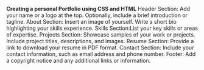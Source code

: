 
**Creating a personal Portfolio using CSS and HTML**
Header Section: Add your name or a logo at the top. Optionally, include a brief
                introduction or tagline. About Section: Insert an image of yourself. Write a short bio highlighting your skills experience.
Skills Section:List your key skills or areas of expertise.
Projects Section: Showcase samples of your work or projects. Include project titles, descriptions, and images.
Resume Section: Provide a link to download your resume in PDF format. Contact Section: Include your contact information, such as email 
                    address and phone number.
Footer: Add a copyright notice and any additional links or information.
